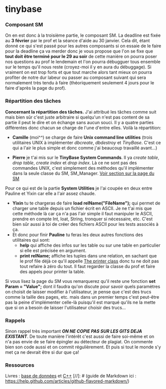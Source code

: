 tinybase
========

### Composant SM
On en est donc à la troisième partie, le composant SM. La deadline est fixée au **3 février** par le prof et la séance d'aide au 30 janvier. Cela dit, étant donné ce qui s'est passé pour les autres composants si on essaie de le faire pour la deadline ça va merder donc je vous propose que l'on se fixe que **tout doit être terminé pour le 29 au soir** de cette manière on pourra poser nos questions au prof le lendemain et l'on pourra débugguer tous ensemble sur le temps qu'il nous reste (croyez-moi il y en aura du débuggage). Si vraiment on est trop forts et que tout marche alors tant mieux on pourra profiter de notre dur labeur ou passer au composant suivant qui sera normalement très tendu à faire (théoriquement seulement 4 jours pour le faire d'après la page du prof).

### Répartition des tâches
**Concernant la répartition des tâches.** J'ai attribué les tâches comme suit mais bien sûr c'est juste arbitraire si quelqu'un n'est pas content de sa partie il peut le dire et on échange sans aucun souci. Il y a quatre parties différentes donc chacun se charge de l'une d'entre elles. Voilà la répartition:

* **Camille** (moi^^) se charge de faire **Unix command line utilities** (trois utilitaires UNIX à implémenter *dbcreate*, *dbdestroy* et *TinyBase*. C'est ce qui a l'air le plus simple et donc comme j'ai beaucoup travaillé avant...)

* **Pierre** je t'ai mis sur le **TinyBase System Commands**. Il ya *create table*, *drop table*, *create index* et *drop index*. Là ce ne sont pas des commandes UNIX, c'est simplement des méthodes qu'il implémenter dans la seule classe du SM, SM_Manager. [Voir section sur la page du SM](http://www.infres.enst.fr/~griesner/tinybase/sm.html#system)

Pour ce qui est de la partie **System Utilities** je l'ai coupée en deux entre Pauline et Yixin car elle a l'air assez chaude.
* **Yixin** tu te chargeras de faire **load relName("FileName");** qui permet de charger une table depuis un fichier écrit en ASCII. Je ne t'ai mis que cette méthode là car ça n'a pas l'air simple il faut manipuler le ASCII, prendre en compte Int, loat, String, tronquer si nécessaire, etc. C'est bien sûr aussi à toi de créer des fichiers ASCII pour les tests associés à ça.
* Et donc pour finir **Pauline** tu feras les deux autres fonctions des utilitaires qui sont:
  * **help** qui affiche des infos sur les table ou sur une table en particulier si elle est précisée en argument.
  * **print relName;** affiche les tuples dans une relation, en sachant que le prof file déjà ce qu'il appelle [The printer class](http://www.infres.enst.fr/~griesner/tinybase/sm.html#printer) donc tu ne doit pas tout refaire à zéro du tout. Il faut regarder la classe du prof et faire des appels pour printer la table.

Si vous lisez la page du SM vous remarquerez qu'il reste une fonction **set Param = "Value";** dont il faudra qu'on discute pour savoir quels paramètres on choisit de laisser modifier à l'utilisateur, je pense que c'est des trucs comme la taille des pages, etc. mais dans un premier temps c'est peut-être pas la peine d'implémenter celle-là puisqu'il est marqué qu'ils ne la mette que si on a besoin de laisser l'utilisateur choisir des trucs...

### Rappels
Sinon rappel très important ***ON NE COPIE PAS SUR LES GITS DEJA EXISTANT***. De toute manière l'intérêt c'est aussi de faire soi-même et on n'a pas envie de se faire épingler au détecteur de plagiat. On commente bien son code aussi et on commit régulièrement. Et puis si tout le monde s'y met ça ne devrait être si dur que ça!

### Ressources
Livres : [base de données](http://libgen.org/book/index.php?md5=E60B59A176028E4C66E2C42265A06427) et [C++](libgen.org/get.php?md5=2c10708a8337097ada6a36dc5b0efd24)
[//]: # (guide de Markdown ici : https://help.github.com/articles/github-flavored-markdown/)
